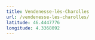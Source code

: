 ```yaml
---
title: Vendenesse-lès-Charolles
url: /vendenesse-les-charolles/
latitude: 46.4447776
longitude: 4.3368092
---
```


